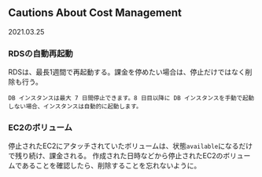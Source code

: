 ## Cautions About Cost Management
2021.03.25

### RDSの自動再起動
RDSは、最長1週間で再起動する。課金を停めたい場合は、停止だけではなく削除も行う。
```
DB インスタンスは最大 7 日間停止できます。8 日目以降に DB インスタンスを手動で起動しない場合、インスタンスは自動的に起動します。
```

### EC2のボリューム
停止されたEC2にアタッチされていたボリュームは、状態`available`になるだけで残り続け、課金される。
作成された日時などから停止されたEC2のボリュームであることを確認したら、削除することを忘れないように。